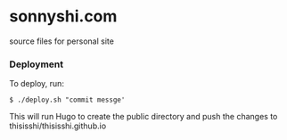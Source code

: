 # sonnyshi.com

source files for personal site

### Deployment

To deploy, run:

```shell
$ ./deploy.sh "commit messge'
```

This will run Hugo to create the public directory and push
the changes to thisisshi/thisisshi.github.io
